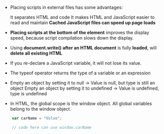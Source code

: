 - Placing scripts in external files has some advantages:

    It separates HTML and code
    It makes HTML and JavaScript easier to read and maintain
    <b>Cached JavaScript files can speed up page loads</b>

- <b>Placing scripts at the bottom of the <body> element</b> improves the display speed, because script compilation slows down the display.

- Using <b>document.write() after an HTML document</b> is fully <b>loaded</b>, will <b>delete all existing HTML</b>

- If you re-declare a JavaScript variable, it will not lose its value.

- The typeof operator returns the type of a variable or an expression

- Empty an object by setting it to null -> Value is null, but type is still an object
Empty an object by setting it to undefined -> Value is undefined, type is undefined

- In HTML, the global scope is the window object. All global variables belong to the window object.
```javascript
    var carName = "Volvo";

    // code here can use window.carName
```
